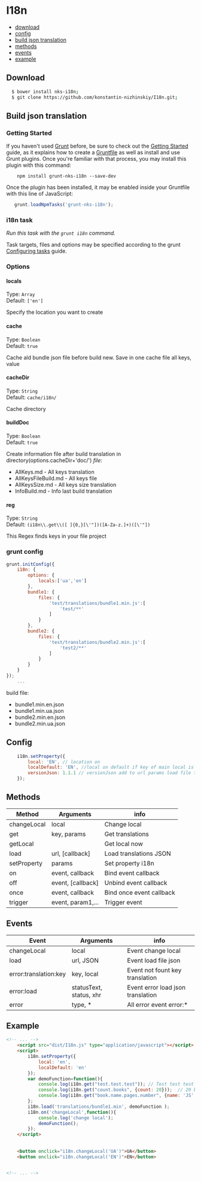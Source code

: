 I18n
====
 * [download](#download)
 * [config](#config)
 * [build json translation](#build-json-translation)
 * [methods](#methods)
 * [events](#events)
 * [example](#example)
 

## Download
```sh
  $ bower install nks-i18n;
  $ git clone https://github.com/konstantin-nizhinskiy/I18n.git;
```

## Build json translation

### Getting Started
   
If you haven't used [Grunt](http://gruntjs.com/) before, be sure to check out the [Getting Started](http://gruntjs.com/getting-started) guide, as it explains how to create a [Gruntfile](http://gruntjs.com/sample-gruntfile) as well as install and use Grunt plugins. Once you're familiar with that process, you may install this plugin with this command:
   
```shell
    npm install grunt-nks-i18n --save-dev
```
   
Once the plugin has been installed, it may be enabled inside your Gruntfile with this line of JavaScript:
   
```js
   grunt.loadNpmTasks('grunt-nks-i18n');
```
   
### i18n task
_Run this task with the `grunt i18n` command._
 
Task targets, files and options may be specified according to the grunt [Configuring tasks](http://gruntjs.com/configuring-tasks) guide.
   
### Options

#### locals 
Type: `Array`  
Default: `['en']`

Specify the location you want to create

#### cache 
Type: `Boolean`  
Default: `true`

Cache ald bundle json file before build new. Save in one cache file all keys, value 

#### cacheDir
Type: `String`  
Default: `cache/i18n/`

Cache directory 

#### buildDoc
Type: `Boolean`  
Default: `true`

Create information file after build translation in directory(options.cacheDir+'doc/')
*file:*

 * AllKeys.md - All keys translation
 * AllKeysFileBuild.md - All keys file
 * AllKeysSize.md - All keys size translation 
 * InfoBuild.md - Info last build translation

#### reg
Type: `String`  
Default: `(i18n\\.get\\([ ]{0,}[\'"])([A-Za-z.]+)([\'"])`

This Regex finds keys in your file project

### grunt config
```js
grunt.initConfig({
    i18n: {
        options: {
            locals:['ua','en']
        },
        bundle1: {
            files: {
                'test/translations/bundle1.min.js':[
                    'test/**'
                ]
            }
        },
        bundle2: {
            files: {
                'test/translations/bundle2.min.js':[
                    'test2/**'
                ]
            }
        }
    }
});
    ...
```
build file: 
    
 * bundle1.min.en.json
 * bundle1.min.ua.json
 * bundle2.min.en.json
 * bundle2.min.ua.json

## Config
```js
    i18n.setProperty({
        local: 'EN', // location on
        localDefault: 'EN', //local on default if key of main local is empty
        versionJson: 1.1.1 // versionJson add to url params load file translation
    });
```


## Methods
 Method               | Arguments         |  info           
----------------------|-------------------|------------------------
 changeLocal          | local             | Change local
 get                  | key, params       | Get translations
 getLocal             |                   | Get local now
 load                 | url, [callback]   | Load translations JSON
 setProperty          | params            | Set property i18n
 on                   | event, callback   | Bind event callback
 off                  | event, [callback] | Unbind event callback
 once                 | event, callback   | Bind once event callback
 trigger              | event, param1,... | Trigger event


## Events
 Event                | Arguments               |  info           
----------------------|-------------------------|-------------------
changeLocal           | local                   | Event change local
load                  | url, JSON               | Event load file json
error:translation:key | key, local              | Event not fount key translation 
error:load            | statusText, status, xhr | Event error load json translation
error                 | type, *                 | All error event error:*

## Example

```html
<!-- ... -->
    <script src="dist/I18n.js" type="application/javascript"></script>
    <script>
        i18n.setProperty({
            local: 'en',
            localDefault: 'en'
        });
        var demoFunction=function(){
            console.log(i18n.get("test.test.test")); // Test test test
            console.log(i18n.get("count.books", {count: 20}));  // 20 books
            console.log(i18n.get("book.name.pages.number", {name: 'JS', number: 201})); // Book JS page 201
        };
        i18n.load('translations/bundle1.min', demoFunction );
        i18n.on('changeLocal',function(){
            console.log('change local');
            demoFunction();
        });
    </script>
  
            
    <button onclick="i18n.changeLocal('UA')">UA</button>
    <button onclick="i18n.changeLocal('EN')">EN</button>


<!-- ... -->
```